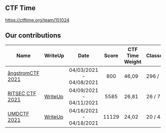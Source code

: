 ## CTF Time

https://ctftime.org/team/151024

## Our contributions

| Name                                               | WriteUp                | Date |Score|CTF Time Weight| Classement |
|-------------------|------|:---:|:----------:|------------|------------|
| [ångstromCTF 2021](https://ctftime.org/event/1265) |  |04/03/2021 - 04/08/2021|800|46,09|296 / 1502|
| [RITSEC CTF 2021](https://ctftime.org/event/1309) | [WriteUp](RITSEC2021/) |04/09/2021 - 04/11/2021|5585|26,81|26 / 723|
| [UMDCTF 2021](https://ctftime.org/event/1288) | [WriteUp](UMDCTF2021/) |04/16/2021 - 04/18/2021|11129|24,02|20 / 484|
